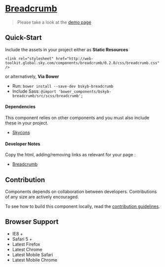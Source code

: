 [Breadcrumb](http://skyglobal.github.io/breadcrumb/) 
========================

> Please take a look at the [demo page](http://skyglobal.github.io/breadcrumb/)

## Quick-Start

Include the assets in your project either as **Static Resources**

```
<link rel="stylesheet" href="http://web-toolkit.global.sky.com/components/breadcrumb/0.2.0/css/breadcrumb.css" />
```

or alternatively, **Via Bower**

 * Run: `bower install --save-dev bskyb-breadcrumb`
 * Include Sass: `@import 'bower_components/bskyb-breadcrumb/src/scss/breadcrumb';`

#### Dependencies

This component relies on other components and you must also include these in your project.

 * [Skycons](https://github.com/skyglobal/skycons)

#### Developer Notes

Copy the html, adding/removing links as relevant for your page :

 * [Breadcrumb](demo/_includes/breadcrumb.html)


## Contribution

Components depends on collaboration between developers. Contributions of any size are actively encouraged.

To see how to build this component locally, read the [contribution guidelines](CONTRIBUTING.md).

## Browser Support

 * IE8 +
 * Safari 5 +
 * Latest Firefox
 * Latest Chrome
 * Latest Mobile Safari
 * Latest Mobile Chrome